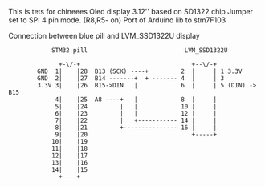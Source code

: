 This is tets for chineees Oled display 3.12'' based on SD1322 chip
Jumper set to SPI 4 pin mode. (R8,R5- on)
Port of Arduino lib to stm7F103


Connection between blue pill and LVM_SSD1322U display

                STM32 pill                           LVM_SSD1322U

                  +-\/-+                               +--\/-+
            GND  1|    |28  B13 (SCK) ----+         2  |     | 1 3.3V
            GND  2|    |27  B14 -------+  + ------- 4  |     | 3 
            3.3V 3|    |26  B15->DIN   |            6  |     | 5 (DIN) -> B15
                 4|    |25  A8 ----+   |            8  |     |
                 5|    |24         |   |            10 |     |
                 6|    |23         |   |            12 |     |
                 7|    |22         |   +----------- 14 |     |
                 8|    |21         +--------------- 16 |     |
                 9|    |20                             +-----+
                10|    |19  
                11|    |18  
                12|    |17  
                13|    |16  
                14|    |15  
                  +----+
